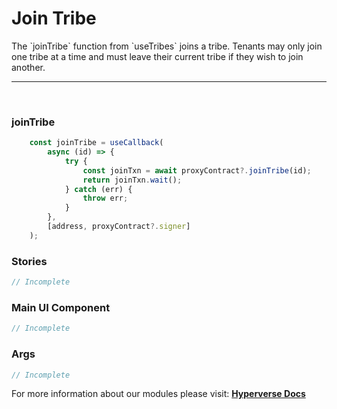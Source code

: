 # Join Tribe

<p> The `joinTribe` function from `useTribes` joins a tribe. Tenants may only join one tribe at a time and must leave their current tribe if they wish to join another. </p>

---

<br>

### joinTribe

```jsx
	const joinTribe = useCallback(
		async (id) => {
			try {
				const joinTxn = await proxyContract?.joinTribe(id);
				return joinTxn.wait();
			} catch (err) {
				throw err;
			}
		},
		[address, proxyContract?.signer]
	);
```

### Stories

```jsx
// Incomplete
```

### Main UI Component

```jsx
// Incomplete
```

### Args

```jsx
// Incomplete
```

For more information about our modules please visit: [**Hyperverse Docs**](docs.hyperverse.dev)
